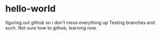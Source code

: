 # hello-world
figuring out github so i don't mess everything up
Testing branches and such.  Not sure how to github, learning now.
